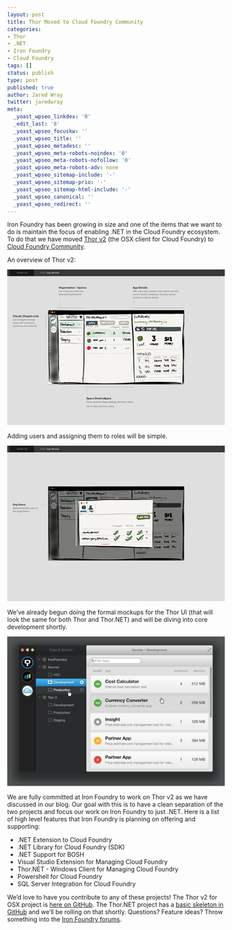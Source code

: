 ```yaml
---
layout: post
title: Thor Moved to Cloud Foundry Community
categories:
- Thor
- .NET
- Iron Foundry
- Cloud Foundry
tags: []
status: publish
type: post
published: true
author: Jared Wray
twitter: jaredwray
meta:
  _yoast_wpseo_linkdex: '0'
  _edit_last: '8'
  _yoast_wpseo_focuskw: ''
  _yoast_wpseo_title: ''
  _yoast_wpseo_metadesc: ''
  _yoast_wpseo_meta-robots-noindex: '0'
  _yoast_wpseo_meta-robots-nofollow: '0'
  _yoast_wpseo_meta-robots-adv: none
  _yoast_wpseo_sitemap-include: '-'
  _yoast_wpseo_sitemap-prio: '-'
  _yoast_wpseo_sitemap-html-include: '-'
  _yoast_wpseo_canonical: ''
  _yoast_wpseo_redirect: ''
---
```


Iron Foundry has been growing in size and one of the items that we want to do is maintain the focus of enabling .NET in the Cloud Foundry ecosystem. To do that we have moved [Thor v2](https://github.com/cloudfoundry-community/Thor) (the OSX client for Cloud Foundry) to [Cloud Foundry Community](https://github.com/cloudfoundry-community). 

An overview of Thor v2:

<p><img src="/img/blog/2013-08-23-1_org_space_app_view-sml.png" /></p>

<p>Adding users and assigning them to roles will be simple.</p>

<p><img src="/img/blog/2013-08-23-3_org_users-sml.png" /></p>

<p>We’ve already begun doing the formal mockups for the Thor UI (that will look the same for both Thor and Thor.NET) and will be diving into core development shortly.</p>

<p><img src="/img/blog/2013-08-29_space_overview.png" /></p>

We are fully committed at Iron Foundry to work on Thor v2 as we have discussed in our blog. Our goal with this is to have a clean separation of the two projects and focus our work on Iron Foundry to just .NET. Here is a list of high level features that Iron Foundry is planning on offering and supporting:

* .NET Extension to Cloud Foundry
* .NET Library for Cloud Foundry (SDK)
* .NET Support for BOSH
* Visual Studio Extension for Managing Cloud Foundry
* Thor.NET - Windows Client for Managing Cloud Foundry
* Powershell for Cloud Foundry
* SQL Server Integration for Cloud Foundry 


<p>We’d love to have you contribute to any of these projects! The Thor v2 for OSX project is <a href="https://github.com/cloudfoundry-community/Thor" target="_blank">here on GitHub</a>. The Thor.NET project has a <a href="https://github.com/IronFoundry/Thor.NET" target="_blank">basic skeleton in GitHub</a> and we’ll be rolling on that shortly. Questions? Feature ideas? Throw something into the <a href="https://groups.google.com/forum/#!forum/ironfoundry" target="_blank">Iron Foundry forums</a>.</p>
